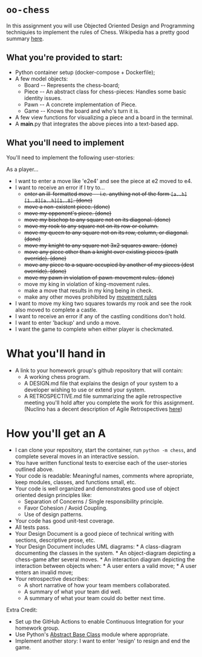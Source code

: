 # `oo-chess`
In this assignment you will use Objected Oriented Design and Programming techniquies to implement the rules of Chess. Wikipedia 
has a pretty good summary [here](https://en.wikipedia.org/wiki/Rules_of_chess).

## What you're provided to start:
* Python container setup (docker-compose + Dockerfile);
* A few model objects:
    * Board -- Represents the chess-board;
    * Piece -- An abstract class for chess-pieces: Handles some basic identity issues.
    * Pawn -- A concrete implementation of Piece.
    * Game -- Knows the board and who's turn it is.
* A few view functions for visualizing a piece and a board in the terminal.
* A __main__.py that integrates the above pieces into a text-based app.

## What you'll need to implement
You'll need to implement the following user-stories:

As a player...
* I want to enter a move like 'e2e4' and see the piece at e2 moved to e4.
* I want to receive an error if I try to... 
    *  <strike> enter an ill-formatted move -- i.e. anything not of the form `[a..h][1..8][a..h][1..8]`.
    (done)  </strike>
    * <strike> move a non-existent piece. (done) </strike>
    * <strike> move my opponent's piece. (done) </strike>
    * <strike> move my bischop to any square not on its diagonal. (done) </strike>
    * <strike> move my rook to any square not on its row or column. </strike>
    * <strike> move my queen to any square not on its row, column, or diagonal. (done) </strike>
    * <strike> move my knight to any square not 3x2 squares aware. (done) </strike>
    * <strike> move any piece other than a knight over existing pieces (path override). (done) </strike>
    * <strike> move any piece to a square occupied by another of my pieces (dest override). (done) </strike>
    * <strike> move my pawn in violation of pawn-movement rules. (done) </strike>
    * move my king in violation of king-movement rules.
    * make a move that results in my king being in check.
    * make any other moves prohibited by [movement rules](https://en.wikipedia.org/wiki/Rules_of_chess#Movement)
* I want to move my king two squares towards my rook and see the rook also moved to complete a castle.
* I want to receive an error if any of the castling conditions don't hold.
* I want to enter 'backup' and undo a move.
* I want the game to complete when either player is checkmated.


# What you'll hand in
* A link to your homework group's github repository that will contain:
   * A working chess program.
   * A DESIGN.md file that explains the design of your system to a developer wishing to use or extend your system.
   * A RETROSPECTIVE.md file summarizing the agile retrospective meeting you'll hold after you complete the work for this assignment. (Nuclino has a decent description of Agile Retrospectives [here](https://www.nuclino.com/articles/sprint-retrospective-meeting))

# How you'll get an A
* I can clone your repository, start the container, run `python -m chess`, and complete several moves in an interactive session.
* You have written functional tests to exercise each of the user-stories outlined above.
* Your code is readable: Meaningful names, comments where apropriate, keep modules, classes, and functions small, etc.
* Your code is well organized and demonstrates good use of object oriented design principles like:
    * Separation of Concerns / Single responsibility principle.
    * Favor Cohesion / Avoid Coupling.
    * Use of design patterns.
* Your code has good unit-test coverage.
* All tests pass.
* Your Design Document is a good piece of technical writing with sections, descriptive prose, etc.
* Your Design Document includes UML diagrams:
      * A class-diagram documenting the classes in the system.
      * An object-diagram depicting a chess-game after several moves.
      * An interaction diagram depicting the interaction between objects when:
         *  A user enters a valid move;
         *  A user enters an invalid move;
* Your retrospective describes: 
   *  A short narrative of how your team members collaborated.
   *  A summary of what your team did well.
   *  A summary of what your team could do better next time.

Extra Credit:
* Set up the GitHub Actions to enable Continuous Integration for your homework group.
* Use Python's [Abstract Base Class](https://docs.python.org/3/library/abc.html) module where appropriate.
* Implement another story: I want to enter 'resign' to resign and end the game.

